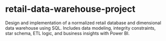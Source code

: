 # retail-data-warehouse-project
Design and implementation of a normalized retail database and dimensional data warehouse using SQL. Includes data modeling, integrity constraints, star schema, ETL logic, and business insights with Power BI.

